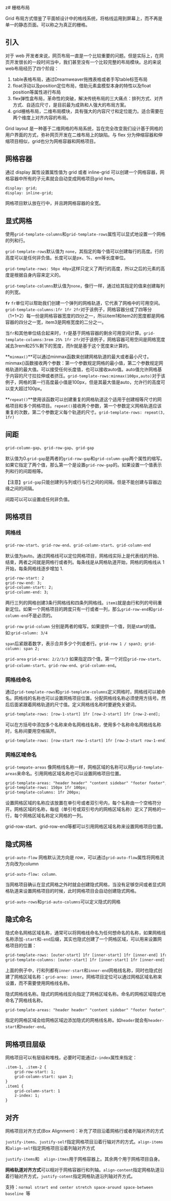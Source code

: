 z# 栅格布局

Grid 布局方式借鉴了平面帧设计中的格线系统，将格线运用到屏幕上，而不再是单一的静态页面。可以称之为真正的栅格。

## 引入

对于 web 开发者来说，网页布局一直是一个比较重要的问题。但是实际上，在网页开发很长的一段时间当中，我们甚至没有一个比较完整的布局模块。总的来说web布局经历了四个阶段：

1. table表格布局，通过Dreamweaver拖拽表格或者手写table标签布局
2. float浮动以及position定位布局，借助元素盒模型本身的特性以及float position等属性进行布局
3. flex弹性盒布局，革命性的突破，解决传统布局的三大痛点：排列方式、对齐方式、自适应尺寸，是目前最为成熟和人强大的布局方案。
4. grid栅格布局，二维布局模块，具有强大的内容尺寸和定位能力。适合需要在两个维度上对齐内容的布局。

Grid layout 是一种基于二维网格的布局系统，旨在完全改变我们设计基于网格的用户界面的方式，弥补网页开发在二维布局上的缺陷。与 flex 分为伸缩容器和伸缩项目相似，grid也分为网格容器和网格项目。

## 网格容器

通过 display 属性设置属性值为 grid 或者 inline-grid 可以创建一个网格容器，网格容器中所有的子元素就会自动变成网格项目grid item。

```css
display: grid;
display: inline-grid;
```

网格项目默认放在行中，并且跨网格容器的全宽。

## 显式网格

使用`grid-template-columns`和`grid-template-rows`属性可以显式地设置一个网格的列和行。

`grid-template-rows`默认值为 `none`，其指定的每个值可以创建每行的高度。行的高度可以是任何非负值。长度可以是px、%、em等长度单位。

`grid-template-rows: 50px 40px`这样只定义了两行的高度，所以之后的元素的高度是根据自身内容来定义的。

`grid-template-columns`默认值为`none`，像行一样，通过给其指定的值来创建每列的列宽。

**`fr`** `fr`单位可以帮助我们创建一个弹列的网格轨道，它代表了网格中的可用空间。`grid-template-columns:1fr 1fr 2fr`对于该例子，网格容器分成了四等分（1+1+2）每一份是网格容器宽度的四分之一，所以item1和item2的宽度都是网格容器的四分之一宽，item3是网格宽度的二分之一。

当`fr`和其他单位结合起来时，`fr`是基于网格容器的剩余可用空间计算。`grid-template-columns:3rem 25% 1fr 2fr`对于该例子，网格容器可用空间是网格宽度减去3rem和25%剩下的宽度，而fr就是基于这个宽度来计算的。 

**`minmax()`**可以通过minmax函数来创建网格轨道的最大或者最小尺寸。minmax()函数接收两个参数：第一个参数规定网格的最小值，第二个参数规定网格轨道的最大值。可以接受任何长度值，也可以接收auto值。auto值允许网格基于内容的尺寸拉拉伸或者挤压。`grid-template-rows:minmax(100px,auto)`对于该例子，网格的第一行高度最小值是100px，但是其最大值是auto，允许行的高度可以变大超过100px。


**`repeat()`**使用该函数可以创建重复的网格轨道这个适用于创建相等尺寸的网格项目和多个网格项目。`repeat()`接收两个参数，第一个参数定义网格轨道应该重复的次数，第二个参数定义每个轨道的尺寸。`grid-template-rows: repeat(3, 1fr)`

## 间距

`grid-column-gap`、`grid-row-gap`、`grid-gap`

默认值为0.`grid-gap`是两者的`grid-row-gap`和`grid-column-gap`两个属性的缩写。如果它指定了两个值，那么第一个是设置`grid-row-gap`的。如果设置一个值表示列和行的间距相等。

【注意】`grid-gap`只能创建列与列或行与行之间的间隔，但是不能创建与容器边缘之间的间隔。

间距可以可以设置成任何非负值。

## 网格项目

### 网格线

`grid-row-start`、`grid-row-end`、`grid-column-start`、`grid-column-end`

默认值为auto。通过网格线可以定位网格项目，网格线实际上是代表线的开始、结束，两者之间就是网格行或者列。每条线是从网格轨道开始，网格的网格线从 1 开始，每条网格线逐步增加 1.

```html
grid-row-start: 2
grid-row-end: 3;
grid-column-start: 2;
grid-column-end: 3;
```

两行三列的网格创建3条行网格线和四条列网格线。`item1`就是由行和列的号码重新定位。如果一个网格项目的跨度只有一行或者一列，那么`grid-row-end`和`grid-column-end`不是必须的。

`grid-row` `grid-column` 分别是两者的缩写。如果提供一个值，则是start的值。如:`grid-column: 3/4`

`span`后紧跟着数字，表示合并多少个列或者行。`grid-row 1 / span3; grid-column: span 2;`

`grid-area` `grid-area: 2/2/3/3` 如果指定四个值，第一个对应`grid-row-start`、`grid-column-start`、`grid-row-end`、`grid-column-end`。

### 网格线命名

通过`grid-template-rows`和`grid-template-columns`定义网格时，网格线可以被命名。网格线的名称也可以设置网格项目位置。分配网格线名称必须使用方括号。然后后面紧跟着网格轨道的尺寸值。定义网格线名称时要避免关键词。

```html
grid-template-rows: [row-1-start] 1fr [row-2-start] 1fr [row-2-end];
```

可以在方括号中添加多个名称来命名网格线名称，使用多个名称命名网格线名称时，名称间要用空格隔开。

```html
grid-template-rows: [row-start row-1-start] 1fr [row-2-start row-1-end];
```

### 网格区域命名

`grid-tempate-areas` 像网格线名称一样，网格区域的名称可以用`grid-template-areas`来命名。引用网格区域名称也可以设置网格项目位置。

```html
grid-template-areas: "header header" "content sidebar" "footer footer";
grid-template-rows: 150px 1fr 100px;
grid-template-columns: 1fr 200px;
```

设置网格区域的名称应该放置在单引号或者双引号内，每个名称由一个空格符分开。网格区域的名称，每组（单引号或双引号内的网格区域名称）定义了网格的一行，每个网格区域名称定义网格的一列。

grid-row-start、grid-row-end等都可以引用网格区域名称来设置网格项目位置。

## 隐式网格

`grid-auto-flow` 网格默认流方向是 row，可以通过`grid-auto-flow`属性将网格流方向改为column

`grid-auto-flow: column`.

当网格项目确认在显式网格之外时就会创建隐式网格，当没有足够空间或者显式网格轨道来设置网格项目的时候，此时网格项目会自动创建隐式网格。

`grid-auto-rows`和`grid-auto-columns`可以定义隐式的网格

## 隐式命名

隐式命名网格区域名称，通常可以将网格线命名为任何想命名的名称，如果网格线名称添加`-start`和`-end`后缀，其实也隐式创建了一个网格区域，可以用来设置网格项目的位置：

```html
grid-template-rows: [outer-start] 1fr [inner-start] 1fr [inner-end] 1fr [outer-end];
grid-template-columns: [outer-start] 1fr [inner-start] 1fr [inner-end] 1fr [outer-end];
```

上面的例子中，行和列都有`inner-start`和`inner-end`网格线名称，同时也隐式创建了网格区域名称：`grid-area: inner`。网格项目定位可以通过网格区域名称来设置，而不需要使用网格线名称。

隐式网格线名称。隐式的网格线反向指定了网格区域名称。命名的网格区域隐式地命名了网格线名称。

```html
grid-template-areas: "header header" "content sidebar" "footer footer";
```

指定的网格区域会给网格区域边添加隐式的网格线名称。如`header`就会有`header-start`和`header-end`。

## 网格项目层级

网格项目可以有层级和堆栈，必要时可能通过`z-index`属性来指定：

```html
.item-1, .item-2 {
    grid-row-start: 1;
    grid-column-start: span 2;
}
.item1 {
    grid-column-start: 1
    z-index: 1;
}
```

## 对齐

网格项目对齐方式(Box Alignment)：补充了项目沿着网格行或者列轴对齐的方式

`justify-items`、`justify-self`指定网格项目沿着行轴对齐的方式。`align-items`和`align-self`指定网格项目沿着列轴对齐方式

`justify-items`和　`align-itmes`用于网格容器上。其余两个用于网格项目自身。

**网格轨道对齐方式**可以相对于网格容器行和列轴。`align-content`指定网格轨道沿着行轴对齐方式，`justify-cotent`指定网格轨道沿列轴对齐方式。   


支持：`normal strart end center stretch space-around space-between baseline `等

